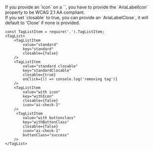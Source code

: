 <div class="m-alert d-alert m-alert--wcag u-margin-bottom">
    <p>If you provide an `icon` on a `<TagListItem></TagListItem>`, you have to provide the `AriaLabelIcon` property to be WCAG 2.1 AA compliant.<br />
    If you set `closable` to true, you can provide an `AriaLabelClose`, it will default to 'Close' if none is provided.</p>
</div>

```
const TagListItem = require('.').TagListItem;
<TagList>
    <TagListItem
        value="standard"
        key="standard"
        closable={false}
    />
    <TagListItem
        value="standard closable"
        key="standardClosable"
        closable={true}
        onClick={() => console.log('removing tag')}
    />
    <TagListItem
        value="with icon"
        key="withIcon"
        closable={false}
        icon="ai-check-1"
    />
     <TagListItem
        value="with buttonclass"
        key="withButtonClass"
        closable={false}
        icon="ai-check-1"
        buttonClass="success"
    />
</TagList>
```
